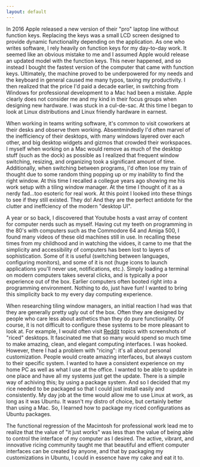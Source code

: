 ```yaml
---
layout: default
---
```


In 2016 Apple released a new version of their "pro" laptop line without function keys.  Replacing the keys was a small LCD screen designed to provide dynamic functionality depending on the application.  As one who writes software, I rely heavily on function keys for my day-to-day work.  It seemed like an obvious mistake to me and I assumed Apple would release an updated model with the function keys.  This never happened, and so instead I bought the fastest version of the computer that came with function keys.  Ultimately, the machine proved to be underpowered for my needs and the keyboard in general caused me many typos, taxing my productivity.  I then realized that the price I'd paid a decade earlier, in switching from Windows for professional development to a Mac had been a mistake.  Apple clearly does not consider me and my kind in their focus groups when designing new hardware.  I was stuck in a cul-de-sac.  At this time I began to look at Linux distributions and Linux friendly hardware in earnest.

When working in teams writing software, it's common to visit coworkers at their desks and observe them working. Absentmindedly I'd often marvel of the inefficiency of their desktops, with many windows layered over each other, and big desktop widgets and gizmos that crowded their workspaces.  I myself when working on a Mac would remove as much of the desktop stuff (such as the dock) as possible as I realized that frequent window switching, resizing, and organizing took a significant amount of time.  Additionally, when switching between programs, I'd often lose my train of thought due to some random thing popping up or my inability to find the right window.  At this time I recalled a collegue years ago showing me his work setup with a tiling window manager.  At the time I thought of it as a nerdy fad...too esoteric for real work.  At this point I looked into these things to see if they still existed.  They do!  And they are the perfect antidote for the clutter and ineffciency of the modern "desktop UI".  

A year or so back, I discovered that Youtube hosts a vast array of content for computer nerds such as myself.  Having cut my teeth on programming in the 80's with computers such as the Commodore 64 and Amiga 500, I found many videos of these old machines still in use.  In recalling these times from my childhood and in watching the vidoes, it came to me that the simplicity and accessibility of computers has been lost to layers of sophistication.  Some of it is useful (switching between languages, configuring monitors), and some of it is not (huge icons to launch applications you'll never use, notifications, etc.).  Simply loading a terminal on modern computers takes several clicks, and is typically a poor experience out of the box.  Earlier computers often booted right into a programming environment.  Nothing to do, just have fun!  I wanted to bring this simplicity back to my every day computing experience.

When researching tiling window managers, an initial reaction I had was that they are generally pretty ugly out of the box. Often they are designed by people who care less about asthetics than they do pure functionality.  Of course, it is not difficult to configure these systems to be more pleasant to look at.  For example, I would often visit [Reddit](https://www.reddit.com/r/unixporn/) topics with screenshots of "riced" desktops.  It fascinated me that so many would spend so much time to make amazing, clean, and elegant computing interfaces.  I was hooked.  However, there I had a problem with "ricing": it's all about personal customization.  People would create amazing interfaces, but always custom to their specific system.  I wanted to have a consistent experience on my home PC as well as what I use at the office.  I wanted to be able to update in one place and have all my systems just get the update.  There is a simple way of achiving this; by using a package system.  And so I decided that my rice needed to be packaged so that I could just install easily and consistently.  My day job at the time would allow me to use Linux at work, as long as it was Ubuntu.  It wasn't my distro of choice, but certainly better than using a Mac.  So, I learned how to package my riced configurations as Ubuntu packages.    

The functional regression of the Macintosh for professional work lead me to realize that the value of "it just works" was less than the value of being able to control the interface of my computer as I desired.  The active, vibrant, and innovative ricing community taught me that beautiful and effient computer interfaces can be created by anyone, and that by packaging my customizations in Ubuntu, I could in essence have my cake and eat it to.
